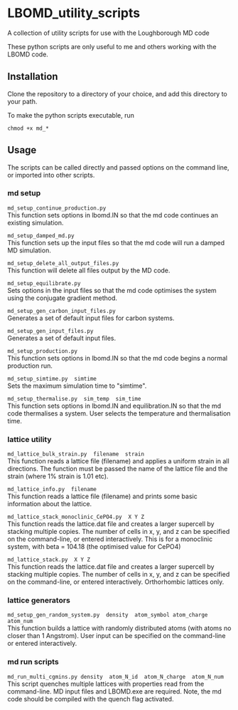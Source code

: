 # LBOMD_utility_scripts
A collection of utility scripts for use with the Loughborough MD code

These python scripts are only useful to me and others working with the LBOMD code.


## Installation

Clone the repository to a directory of your choice, and add this directory to your path.

To make the python scripts executable, run

`chmod +x md_*`


## Usage

The scripts can be called directly and passed options on the command line, or imported into other scripts.

### md setup

`md_setup_continue_production.py`  
This function sets options in lbomd.IN so that the md code continues an existing simulation.

`md_setup_damped_md.py`  
This function sets up the input files so that the md code will run a damped MD simulation.

`md_setup_delete_all_output_files.py`  
This function will delete all files output by the MD code.

`md_setup_equilibrate.py`  
Sets options in the input files so that the md code optimises the system using the conjugate gradient method.

`md_setup_gen_carbon_input_files.py`   
Generates a set of default input files for carbon systems.

`md_setup_gen_input_files.py`   
Generates a set of default input files.

`md_setup_production.py`  
This function sets options in lbomd.IN so that the md code begins a normal production run.

`md_setup_simtime.py  simtime`  
Sets the maximum simulation time to "simtime".

`md_setup_thermalise.py  sim_temp  sim_time`   
This function sets options in lbomd.IN and equilibration.IN so that the md code thermalises a system.  User selects the temperature and thermalisation time.

### lattice utility

`md_lattice_bulk_strain.py  filename  strain`  
This function reads a lattice file (filename) and applies a uniform strain in all directions.  The function must be passed the name of the lattice file and the strain (where 1% strain is 1.01 etc).

`md_lattice_info.py  filename`  
This function reads a lattice file (filename) and prints some basic information about the lattice.

`md_lattice_stack_monoclinic_CePO4.py  X Y Z`  
This function reads the lattice.dat file and creates a larger supercell by stacking multiple copies.  The number of cells in x, y, and z can be specified on the command-line, or entered interactively.  This is for a monoclinic system, with beta = 104.18 (the optimised value for CePO4)

`md_lattice_stack.py  X Y Z`  
This function reads the lattice.dat file and creates a larger supercell by stacking multiple copies.  The number of cells in x, y, and z can be specified on the command-line, or entered interactively.  Orthorhombic lattices only.


### lattice generators

`md_setup_gen_random_system.py  density  atom_symbol atom_charge atom_num`  
This function builds a lattice with randomly distributed atoms (with atoms no closer than 1 Angstrom).  User input can be specified on the command-line or entered interactively.

### md run scripts

`md_run_multi_cgmins.py density  atom_N_id  atom_N_charge  atom_N_num`   
This script quenches multiple lattices with properties read from the command-line.  MD input files and LBOMD.exe are required.
Note, the md code should be compiled with the quench flag activated.







